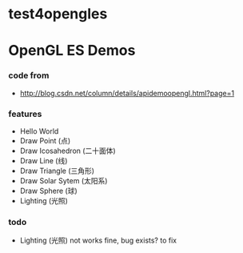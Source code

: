 test4opengles
=============

# OpenGL ES Demos


### code from
* http://blog.csdn.net/column/details/apidemoopengl.html?page=1

### features
* Hello World
* Draw Point (点)
* Draw Icosahedron (二十面体)
* Draw Line (线)
* Draw Triangle (三角形)
* Draw Solar Sytem (太阳系)
* Draw Sphere (球)
* Lighting (光照)

### todo
* Lighting (光照) not works fine, bug exists? to fix
